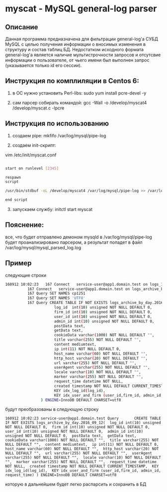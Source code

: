 # myscat - MySQL general-log parser

## Описание
Данная программа предназначена для фильтрации general-log'а СУБД MySQL с целью получения информации о вносимых изменения в структуру и состав таблиц БД. Недостатком исходного формата general-log'а является наличие мультистрочности запросов и отсутсвие информации о пользователе, от чьего имени был выполнен запрос (указывается только id его сессии).




## Инструкция по комплиляции в Centos 6:

1) в ОС нужно установить Perl-libs:
sudo yum install pcre-devel -y

2) сам парсер собирать командой:
gcc -Wall -o /develop/myscat4 /develop/myscat.c -lpcre


## Инструкция по использованию

1) создаем pipe:
mkfifo /var/log/mysql/pipe-log

2) создаем init-скрипт:

vim /etc/init/myscat.conf

```sh

start on runlevel [2345]

respawn
script

/usr/bin/stdbuf -oL /develop/myscat4 /var/log/mysql/pipe-log >> /var/log/mysql/mysql_parsed_log.log

end script
```

3) запускаем службу:
initctl start myscat

## Пояснение:
все, что будет отправлено демоном mysqld в /var/log/mysql/pipe-log будет проанализировано парсером, а результат попадет в файл /var/log/mysql/mysql_parsed_log.log

## Пример
следующие строки 
```sh
160912 10:02:23   167 Connect   service-user@app1.domain.test on logs_1
          167 Connect   service-user@app1.domain.test on logs_archive_by_day
          167 Query SET NAMES cp1251
          167 Query SET NAMES 'UTF8'
          167 Query CREATE TABLE IF NOT EXISTS logs_archive_by_day.2016_09_12(
                      log_id  int(10) unsigned NOT NULL DEFAULT 0,
                      firm_id int(10) unsigned NOT NULL DEFAULT 0,
                      user_id int(10) unsigned NOT NULL DEFAULT 0,
                      admin_id int(10) unsigned NOT NULL DEFAULT 0,
                      postData text,
                      getData text,
                      cookieData varchar(1000) NOT NULL DEFAULT "",
                      title varchar(255) NOT NULL DEFAULT "",
                      content mediumtext,
                      ip int(11) NOT NULL DEFAULT 0,
                      host_name varchar(60) NOT NULL DEFAULT "",
                      http_host varchar(20) NOT NULL DEFAULT "",
                      url varchar(255) NOT NULL DEFAULT "",
                      userAgent varchar(255) NOT NULL DEFAULT "",
                      locale varchar(10) NOT NULL DEFAULT "",
                      marker varchar(255) NOT NULL DEFAULT "",
                      request_time datetime NOT NULL,
                      created timestamp NOT NULL DEFAULT CURRENT_TIMESTAMP,
                      KEY idx_log_id(log_id),
                      KEY idx_user_and_firm (user_id,firm_id, admin_id, request_time)
                ) ENGINE=InnoDB DEFAULT CHARSET=utf8
```
        
        
будут преобразованы в следующую строку

```160912 10:02:23 service-user@app1.domain.test Query       CREATE TABLE IF NOT EXISTS logs_archive_by_day.2016_09_12(  log_id int(10) unsigned NOT NULL DEFAULT 0,  firm_id int(10) unsigned NOT NULL DEFAULT 0,  user_id int(10) unsigned NOT NULL DEFAULT 0,  admin_id int(10) unsigned NOT NULL DEFAULT 0,  postData text,  getData text,  cookieData varchar(1000) NOT NULL DEFAULT "",  title varchar(255) NOT NULL DEFAULT "",  content mediumtext,  ip int(11) NOT NULL DEFAULT 0,  host_name varchar(60) NOT NULL DEFAULT "",  http_host varchar(20) NOT NULL DEFAULT "",  url varchar(255) NOT NULL DEFAULT "",  userAgent varchar(255) NOT NULL DEFAULT "",  locale varchar(10) NOT NULL DEFAULT "",  marker varchar(255) NOT NULL DEFAULT "",  request_time datetime NOT NULL,  created timestamp NOT NULL DEFAULT CURRENT_TIMESTAMP,  KEY idx_log_id(log_id),  KEY idx_user_and_firm (user_id,firm_id, admin_id, request_time) ) ENGINE=InnoDB DEFAULT CHARSET=utf8```


которую в дальнейшем будет легко распарсить и сохранить в БД
